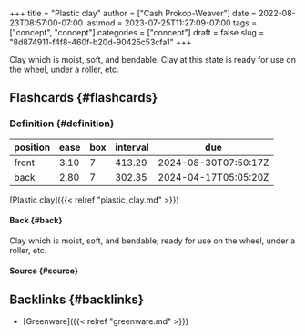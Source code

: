 +++
title = "Plastic clay"
author = ["Cash Prokop-Weaver"]
date = 2022-08-23T08:57:00-07:00
lastmod = 2023-07-25T11:27:09-07:00
tags = ["concept", "concept"]
categories = ["concept"]
draft = false
slug = "8d874911-f4f8-460f-b20d-90425c53cfa1"
+++

Clay which is moist, soft, and bendable. Clay at this state is ready for use on the wheel, under a roller, etc.


## Flashcards {#flashcards}


### Definition {#definition}

| position | ease | box | interval | due                  |
|----------|------|-----|----------|----------------------|
| front    | 3.10 | 7   | 413.29   | 2024-08-30T07:50:17Z |
| back     | 2.80 | 7   | 302.35   | 2024-04-17T05:05:20Z |

[Plastic clay]({{< relref "plastic_clay.md" >}})


#### Back {#back}

Clay which is moist, soft, and bendable; ready for use on the wheel, under a roller, etc.


#### Source {#source}


## Backlinks {#backlinks}

-   [Greenware]({{< relref "greenware.md" >}})
